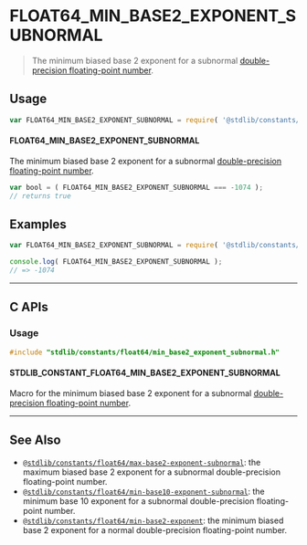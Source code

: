 <!--

@license Apache-2.0

Copyright (c) 2018 The Stdlib Authors.

Licensed under the Apache License, Version 2.0 (the "License");
you may not use this file except in compliance with the License.
You may obtain a copy of the License at

   http://www.apache.org/licenses/LICENSE-2.0

Unless required by applicable law or agreed to in writing, software
distributed under the License is distributed on an "AS IS" BASIS,
WITHOUT WARRANTIES OR CONDITIONS OF ANY KIND, either express or implied.
See the License for the specific language governing permissions and
limitations under the License.

-->

# FLOAT64_MIN_BASE2_EXPONENT_SUBNORMAL

> The minimum biased base 2 exponent for a subnormal [double-precision floating-point number][ieee754].

<section class="usage">

## Usage

<!-- eslint-disable id-length -->

```javascript
var FLOAT64_MIN_BASE2_EXPONENT_SUBNORMAL = require( '@stdlib/constants/float64/min-base2-exponent-subnormal' );
```

#### FLOAT64_MIN_BASE2_EXPONENT_SUBNORMAL

The minimum biased base 2 exponent for a subnormal [double-precision floating-point number][ieee754].

<!-- eslint-disable id-length -->

```javascript
var bool = ( FLOAT64_MIN_BASE2_EXPONENT_SUBNORMAL === -1074 );
// returns true
```

</section>

<!-- /.usage -->

<section class="examples">

## Examples

<!-- TODO: better example -->

<!-- eslint no-undef: "error" -->

<!-- eslint-disable id-length -->

```javascript
var FLOAT64_MIN_BASE2_EXPONENT_SUBNORMAL = require( '@stdlib/constants/float64/min-base2-exponent-subnormal' );

console.log( FLOAT64_MIN_BASE2_EXPONENT_SUBNORMAL );
// => -1074
```

</section>

<!-- /.examples -->

<!-- C interface documentation. -->

* * *

<section class="c">

## C APIs

<!-- Section to include introductory text. Make sure to keep an empty line after the intro `section` element and another before the `/section` close. -->

<section class="intro">

</section>

<!-- /.intro -->

<!-- C usage documentation. -->

<section class="usage">

### Usage

```c
#include "stdlib/constants/float64/min_base2_exponent_subnormal.h"
```

#### STDLIB_CONSTANT_FLOAT64_MIN_BASE2_EXPONENT_SUBNORMAL

Macro for the minimum biased base 2 exponent for a subnormal [double-precision floating-point number][ieee754].

</section>

<!-- /.usage -->

<!-- C API usage notes. Make sure to keep an empty line after the `section` element and another before the `/section` close. -->

<section class="notes">

</section>

<!-- /.notes -->

<!-- C API usage examples. -->

<section class="examples">

</section>

<!-- /.examples -->

</section>

<!-- /.c -->

<!-- Section for related `stdlib` packages. Do not manually edit this section, as it is automatically populated. -->

<section class="related">

* * *

## See Also

-   <span class="package-name">[`@stdlib/constants/float64/max-base2-exponent-subnormal`][@stdlib/constants/float64/max-base2-exponent-subnormal]</span><span class="delimiter">: </span><span class="description">the maximum biased base 2 exponent for a subnormal double-precision floating-point number.</span>
-   <span class="package-name">[`@stdlib/constants/float64/min-base10-exponent-subnormal`][@stdlib/constants/float64/min-base10-exponent-subnormal]</span><span class="delimiter">: </span><span class="description">the minimum base 10 exponent for a subnormal double-precision floating-point number.</span>
-   <span class="package-name">[`@stdlib/constants/float64/min-base2-exponent`][@stdlib/constants/float64/min-base2-exponent]</span><span class="delimiter">: </span><span class="description">the minimum biased base 2 exponent for a normal double-precision floating-point number.</span>

</section>

<!-- /.related -->

<!-- Section for all links. Make sure to keep an empty line after the `section` element and another before the `/section` close. -->

<section class="links">

[ieee754]: https://en.wikipedia.org/wiki/IEEE_754-1985

<!-- <related-links> -->

[@stdlib/constants/float64/max-base2-exponent-subnormal]: https://github.com/stdlib-js/stdlib/tree/develop/lib/node_modules/%40stdlib/constants/float64/max-base2-exponent-subnormal

[@stdlib/constants/float64/min-base10-exponent-subnormal]: https://github.com/stdlib-js/stdlib/tree/develop/lib/node_modules/%40stdlib/constants/float64/min-base10-exponent-subnormal

[@stdlib/constants/float64/min-base2-exponent]: https://github.com/stdlib-js/stdlib/tree/develop/lib/node_modules/%40stdlib/constants/float64/min-base2-exponent

<!-- </related-links> -->

</section>

<!-- /.links -->
